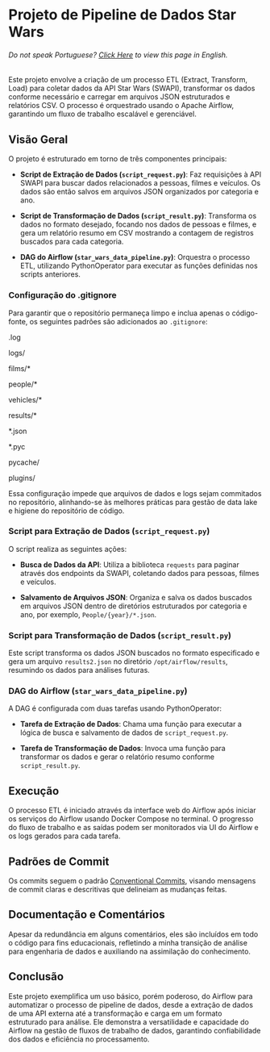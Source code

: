 # Projeto de Pipeline de Dados Star Wars

<h6>Do not speak Portuguese? <a href="https://github.com/ivanDourado/star_wars/blob/main/README-en.md">Click Here</a> to view this page in English.</h6>

Este projeto envolve a criação de um processo ETL (Extract, Transform, Load) para coletar dados da API Star Wars (SWAPI), transformar os dados conforme necessário e carregar em arquivos JSON estruturados e relatórios CSV. O processo é orquestrado usando o Apache Airflow, garantindo um fluxo de trabalho escalável e gerenciável.

## Visão Geral

O projeto é estruturado em torno de três componentes principais:

- **Script de Extração de Dados (`script_request.py`)**: Faz requisições à API SWAPI para buscar dados relacionados a pessoas, filmes e veículos. Os dados são então salvos em arquivos JSON organizados por categoria e ano.
  
- **Script de Transformação de Dados (`script_result.py`)**: Transforma os dados no formato desejado, focando nos dados de pessoas e filmes, e gera um relatório resumo em CSV mostrando a contagem de registros buscados para cada categoria.

- **DAG do Airflow (`star_wars_data_pipeline.py`)**: Orquestra o processo ETL, utilizando PythonOperator para executar as funções definidas nos scripts anteriores.

### Configuração do .gitignore

Para garantir que o repositório permaneça limpo e inclua apenas o código-fonte, os seguintes padrões são adicionados ao `.gitignore`:




.log

logs/

films/*

people/*

vehicles/*

results/*

*.json

*.pyc

pycache/

plugins/


Essa configuração impede que arquivos de dados e logs sejam commitados no repositório, alinhando-se às melhores práticas para gestão de data lake e higiene do repositório de código.

### Script para Extração de Dados (`script_request.py`)

O script realiza as seguintes ações:

- **Busca de Dados da API**: Utiliza a biblioteca `requests` para paginar através dos endpoints da SWAPI, coletando dados para pessoas, filmes e veículos.
  
- **Salvamento de Arquivos JSON**: Organiza e salva os dados buscados em arquivos JSON dentro de diretórios estruturados por categoria e ano, por exemplo, `People/{year}/*.json`.

### Script para Transformação de Dados (`script_result.py`)

Este script transforma os dados JSON buscados no formato especificado e gera um arquivo `results2.json` no diretório `/opt/airflow/results`, resumindo os dados para análises futuras.

### DAG do Airflow (`star_wars_data_pipeline.py`)

A DAG é configurada com duas tarefas usando PythonOperator:

- **Tarefa de Extração de Dados**: Chama uma função para executar a lógica de busca e salvamento de dados de `script_request.py`.

- **Tarefa de Transformação de Dados**: Invoca uma função para transformar os dados e gerar o relatório resumo conforme `script_result.py`.

## Execução

O processo ETL é iniciado através da interface web do Airflow após iniciar os serviços do Airflow usando Docker Compose no terminal. O progresso do fluxo de trabalho e as saídas podem ser monitorados via UI do Airflow e os logs gerados para cada tarefa.

## Padrões de Commit

Os commits seguem o padrão [Conventional Commits](https://www.conventionalcommits.org/en/v1.0.0-beta.2/), visando mensagens de commit claras e descritivas que delineiam as mudanças feitas.

## Documentação e Comentários

Apesar da redundância em alguns comentários, eles são incluídos em todo o código para fins educacionais, refletindo a minha transição de análise para engenharia de dados e auxiliando na assimilação do conhecimento.

## Conclusão

Este projeto exemplifica um uso básico, porém poderoso, do Airflow para automatizar o processo de pipeline de dados, desde a extração de dados de uma API externa até a transformação e carga em um formato estruturado para análise. Ele demonstra a versatilidade e capacidade do Airflow na gestão de fluxos de trabalho de dados, garantindo confiabilidade dos dados e eficiência no processamento.
